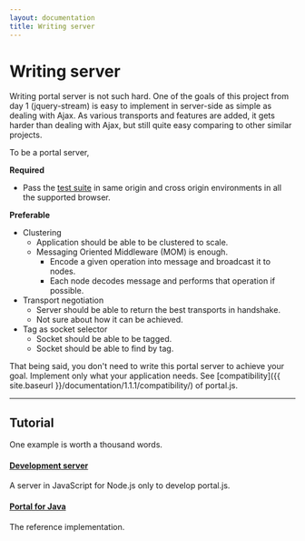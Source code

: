 ```yaml
---
layout: documentation
title: Writing server
---
```


# Writing server
Writing portal server is not such hard. One of the goals of this project from day 1 (jquery-stream) is easy to implement in server-side as simple as dealing with Ajax. As various transports and features are added, it gets harder than dealing with Ajax, but still quite easy comparing to other similar projects.

To be a portal server,

**Required**

* Pass the [test suite](https://github.com/flowersinthesand/portal/blob/master/test/webapp/index.html) in same origin and cross origin environments in all the supported browser.

**Preferable**

* Clustering
    * Application should be able to be clustered to scale.
    * Messaging Oriented Middleware (MOM) is enough.
      * Encode a given operation into message and broadcast it to nodes.
      * Each node decodes message and performs that operation if possible.  
* Transport negotiation
    * Server should be able to return the best transports in handshake.
    * Not sure about how it can be achieved.
* Tag as socket selector
    * Socket should be able to be tagged.
    * Socket should be able to find by tag.

That being said, you don't need to write this portal server to achieve your goal. Implement only what your application needs. See [compatibility]({{ site.baseurl }}/documentation/1.1.1/compatibility/) of portal.js.

---

## Tutorial
One example is worth a thousand words.

#### [Development server](https://github.com/flowersinthesand/portal/blob/master/test/server.js)
A server in JavaScript for Node.js only to develop portal.js.

#### [Portal for Java](http://flowersinthesand.github.io/portal-java/)
The reference implementation.